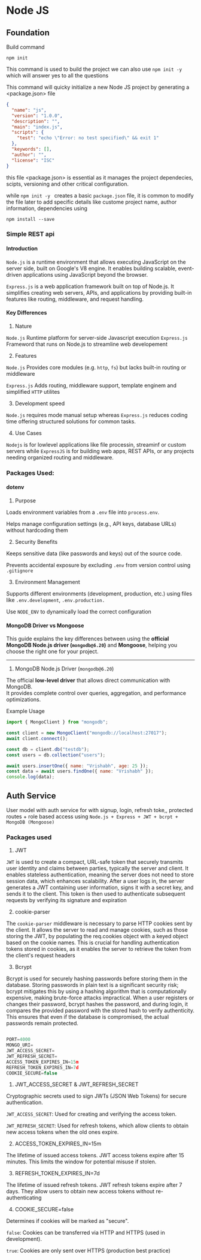 # Node JS 

## Foundation

Build command

    npm init 

This command is used to build the project we can also use  `npm init -y` which will answer yes to all 
the questions

This command will quicky initialize a new Node JS project by generating a <package.json> file 


```Json
{
  "name": "js",
  "version": "1.0.0",
  "description": "",
  "main": "index.js",
  "scripts": {
    "test": "echo \"Error: no test specified\" && exit 1"
  },
  "keywords": [],
  "author": "",
  "license": "ISC"
}

```
this file <package.json> is essential as it manages the project dependecies, scipts, versioning and other critical configuration. 

while `npm init -y ` creates a basic `package.json` file, it is common to modify the file later to add specific details like custome project name, author information, dependencies using 

    npm install --save


### Simple REST api

#### Introduction

`Node.js` is a runtime environment that allows executing JavaScript on the server side, built on Google's V8 engine. It enables building scalable, event-driven applications using JavaScript beyond the browser.

`Express.js` is a web application framework built on top of Node.js. It simplifies creating web servers, APIs, and applications by providing built-in features like routing, middleware, and request handling.

#### Key Differences

1. Nature

`Node.js` Runtime platform for server-side Javascript execution
`Express.js` Frameword that runs on Node.js to streamline web developement

2. Features

`Node.js` Provides core modules (e.g. `http`, `fs`) but lacks built-in routing or middleware

`Express.js` Adds routing, middleware support, template enginem and simplified `HTTP` utilites

3. Development speed

`Node.js` requires mode manual setup whereas `Express.js` reduces coding time offering structured solutions 
for common tasks. 

4. Use Cases

`Nodejs` is for lowlevel applications like file processin, streaminf or custom servers while `ExpressJS` is for building web apps, REST APIs, or any projects needing organized routing and middleware.


### Packages Used:

#### dotenv

1. Purpose 

Loads environment variables from a `.env` file into `process.env`.

Helps manage configuration settings (e.g., API keys, database URLs) without hardcoding them

2. Security Benefits

Keeps sensitive data (like passwords and keys) out of the source code.

Prevents accidental exposure by excluding `.env` from version control using `.gitignore`

3. Environment Management

Supports different environments (development, production, etc.) using files like `.env.development`, `.env.production.`

Use `NODE_ENV` to dynamically load the correct configuration


#### MongoDB Driver vs Mongoose

This guide explains the key differences between using the **official MongoDB Node.js driver (`mongodb@6.20`)** and **Mongoose**, helping you choose the right one for your project.

---

1. MongoDB Node.js Driver (`mongodb@6.20`)

The official **low-level driver** that allows direct communication with MongoDB.  
It provides complete control over queries, aggregation, and performance optimizations.

Example Usage
```js
import { MongoClient } from "mongodb";

const client = new MongoClient("mongodb://localhost:27017");
await client.connect();

const db = client.db("testdb");
const users = db.collection("users");

await users.insertOne({ name: "Vrishabh", age: 25 });
const data = await users.findOne({ name: "Vrishabh" });
console.log(data);

```

## Auth Service

User model with auth service for with signup, login, refresh toke,, protected routes + role based access
using `Node.js + Express + JWT + bcrpt + MongoDB (Mongoose)`

### Packages used

1. JWT 

`JWT` is used to create a compact, URL-safe token that securely transmits user identity and claims between parties, typically the server and client.
 It enables stateless authentication, meaning the server does not need to store session data, which enhances scalability.
 After a user logs in, the server generates a JWT containing user information, signs it with a secret key, and sends it to the client.
 This token is then used to authenticate subsequent requests by verifying its signature and expiration

2. cookie-parser

The `cookie-parser` middleware is necessary to parse HTTP cookies sent by the client. It allows the server to read and manage cookies, such as those storing the JWT, by populating the req.cookies object with a keyed object based on the cookie names.
 This is crucial for handling authentication tokens stored in cookies, as it enables the server to retrieve the token from the client's request headers

3. Bcrypt

Bcrypt is used for securely hashing passwords before storing them in the database.
 Storing passwords in plain text is a significant security risk; bcrypt mitigates this by using a hashing algorithm that is computationally expensive, making brute-force attacks impractical.
 When a user registers or changes their password, bcrypt hashes the password, and during login, it compares the provided password with the stored hash to verify authenticity.
 This ensures that even if the database is compromised, the actual passwords remain protected.

```javascript

PORT=4000
MONGO_URI=
JWT_ACCESS_SECRET=
JWT_REFRESH_SECRET=
ACCESS_TOKEN_EXPIRES_IN=15m
REFRESH_TOKEN_EXPIRES_IN=7d
COOKIE_SECURE=false

```

1. JWT_ACCESS_SECRET & JWT_REFRESH_SECRET

Cryptographic secrets used to sign JWTs (JSON Web Tokens) for secure authentication.

`JWT_ACCESS_SECRET`: Used for creating and verifying the access token.

`JWT_REFRESH_SECRET`: Used for refresh tokens, which allow clients to obtain new access tokens when the old ones expire.

2. ACCESS_TOKEN_EXPIRES_IN=15m

The lifetime of issued access tokens. JWT access tokens expire after 15 minutes. This limits the window for potential misuse if stolen.

3. REFRESH_TOKEN_EXPIRES_IN=7d

The lifetime of issued refresh tokens. JWT refresh tokens expire after 7 days. They allow users to obtain new access tokens without re-authenticating

4. COOKIE_SECURE=false

Determines if cookies will be marked as "secure". 

`false`: Cookies can be transferred via HTTP and HTTPS (used in development).

`true`: Cookies are only sent over HTTPS (production best practice)

